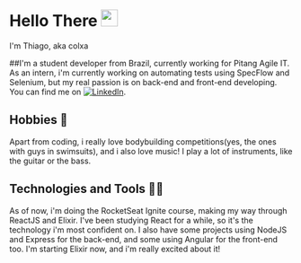 #  Hello There <img src="https://raw.githubusercontent.com/MartinHeinz/MartinHeinz/master/wave.gif" width="30px">
 I'm Thiago, aka colxa
 
 ##I'm a student developer from Brazil, currently working for Pitang Agile IT. As an intern, i'm currently working on automating tests using SpecFlow and Selenium, but my real 
 passion is on back-end and front-end developing. You can find me on [![LinkedIn][1.2]][1].
 
[1.2]: https://raw.githubusercontent.com/MartinHeinz/MartinHeinz/master/linkedin-3-16.png (LinkedIn icon without padding)

[1]: https://www.linkedin.com/in/thiago-barboza-pierre-b713211a4/
 
 ## Hobbies :muscle:
 Apart from coding, i really love bodybuilding competitions(yes, the ones with guys in swimsuits), and i also love music! I play a lot of instruments, like the guitar or the bass.
 
 ## Technologies and Tools :technologist:
 As of now, i'm doing the RocketSeat Ignite course, making my way through ReactJS and Elixir. I've been studying React for a while, so it's the technology i'm most confident on.
 I also have some projects using NodeJS and Express for the back-end, and some using Angular for the front-end too. I'm starting Elixir now, and i'm really excited about it!
